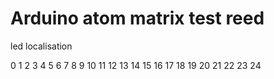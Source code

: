# Arduino atom matrix test reed

led localisation

0	1	2	3	4
5	6	7	8	9
10	11	12	13	14
15	16	17	18	19
20	21	22	23	24
